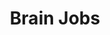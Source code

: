 ---
pid: llp49
title: Brain Jobs
location_transcription: 
coordinates: 
zipcode: '19145'
gen_neighborhood: South Philadelphia
neighborhood: Passyunk
outside_phl: 
age: '11'
age_range: 6-13
instagram: 
image_file_name: llp_49.jpg
proposal_transcription: A brain that holds all the possible jobs.
topic: Education,Technology
topic_summary: 0, 0
type: Other No Form
keywords_other: Jobs, Employment
credit: Rachel Widjaja
image_labels: 
twitter: 
facebook: 
permalink: "/monuments/llp49/"
layout: item-page
---